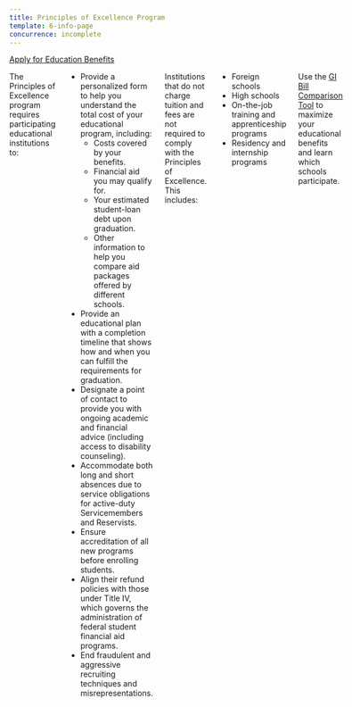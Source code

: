 ```yaml
---
title: Principles of Excellence Program
template: 6-info-page
concurrence: incomplete
---
```


<div class="main" role="main" markdown="0">

<div class="action-bar">
  <div class="row">
    <div class="small-12 columns">
      <a class="uk-button-primary" href="/education/apply-for-education-benefits/">Apply for Education Benefits</a>
    </div>
  </div>
</div>

<div class="section one" markdown="0">
<div class="primary" markdown="0">
<div class="row" markdown="0">
<div class="small-12 columns" markdown="1">

The Principles of Excellence program requires participating educational institutions to:

- Provide a personalized form to help you understand the total cost of your educational program, including:
  - Costs covered by your benefits.
  - Financial aid you may qualify for.
  - Your estimated student-loan debt upon graduation.
  - Other information to help you compare aid packages offered by different schools.
- Provide an educational plan with a completion timeline that shows how and when you can fulfill the requirements for graduation.
- Designate a point of contact to provide you with ongoing academic and financial advice (including access to disability counseling).
- Accommodate both long and short absences due to service obligations for active-duty Servicemembers and Reservists.
- Ensure accreditation of all new programs before enrolling students.
- Align their refund policies with those under Title IV, which governs the administration of federal student financial aid programs.
- End fraudulent and aggressive recruiting techniques and misrepresentations.

Institutions that do not charge tuition and fees are not required to comply with the Principles of Excellence. This includes:

- Foreign schools
- High schools
- On-the-job training and apprenticeship programs
- Residency and internship programs

Use the [GI Bill Comparison Tool](/gi-bill-comparison-tool/) to maximize your educational benefits and learn which schools participate.


</div>
</div>
</div>


</div>
